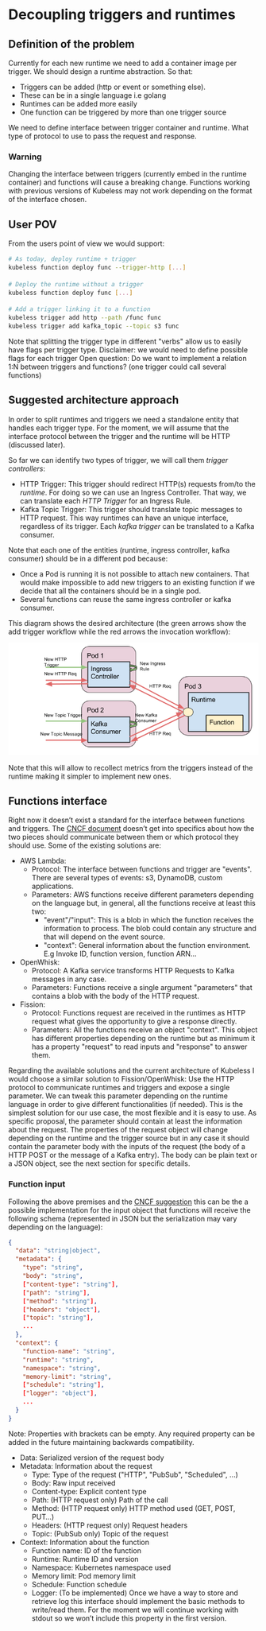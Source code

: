 # Decoupling triggers and runtimes

## Definition of the problem
Currently for each new runtime we need to add a container image per trigger. We should design a runtime abstraction. So that:
 - Triggers can be added (http or event or something else).
 - These can be in a single language i.e golang
 - Runtimes can be added more easily
 - One function can be triggered by more than one trigger source

We need to define interface between trigger container and runtime. What type of protocol to use to pass the request and response.

### **Warning**

Changing the interface between triggers (currently embed in the runtime container) and functions will cause a breaking change. Functions working with previous versions of Kubeless may not work depending on the format of the interface chosen.

## User POV
From the users point of view we would support:

```bash
# As today, deploy runtime + trigger
kubeless function deploy func --trigger-http [...]

# Deploy the runtime without a trigger
kubeless function deploy func [...]

# Add a trigger linking it to a function
kubeless trigger add http --path /func func
kubeless trigger add kafka_topic --topic s3 func
```

Note that splitting the trigger type in different "verbs" allow us to easily have flags per trigger type.
Disclaimer: we would need to define possible flags for each trigger
Open question: Do we want to implement a relation 1:N between triggers and functions? (one trigger could call several functions)

## Suggested architecture approach

In order to split runtimes and triggers we need a standalone entity that handles each trigger type. For the moment, we will assume that the interface protocol between the trigger and the runtime will be HTTP (discussed later). 

So far we can identify two types of trigger, we will call them _trigger controllers_:
 - HTTP Trigger: This trigger should redirect HTTP(s) requests from/to the _runtime_. For doing so we can use an Ingress Controller. That way, we can translate each _HTTP Trigger_ for an Ingress Rule.
 - Kafka Topic Trigger: This trigger should translate topic messages to HTTP request. This way runtimes can have an unique interface, regardless of its trigger. Each _kafka trigger_ can be translated to a Kafka consumer.

Note that each one of the entities (runtime, ingress controller, kafka consumer) should be in a different pod because:
 - Once a Pod is running it is not possible to attach new containers. That would make impossible to add new triggers to an existing function if we decide that all the containers should be in a single pod.
 - Several functions can reuse the same ingress controller or kafka consumer. 

This diagram shows the desired architecture (the green arrows show the add trigger workflow while the red arrows the invocation workflow):

![Triggers and runtime relation](./img/triggers-runtime-diagram.png)

Note that this will allow to recollect metrics from the triggers instead of the runtime making it simpler to implement new ones.

## Functions interface
Right now it doesn’t exist a standard for the interface between functions and triggers. The [CNCF document](https://docs.google.com/document/d/1UjW8bt5O8QBgQRILJVKZJej_IuNnxl20AJu9wA8wcdI/) doesn’t get into specifics about how the two pieces should communicate between them or which protocol they should use. Some of the existing solutions are:

 - AWS Lambda:
   - Protocol: The interface between functions and trigger are "events". There are several types of events: s3, DynamoDB, custom applications.
   - Parameters: AWS functions receive different parameters depending on the language but, in general, all the functions receive at least this two: 
     - "event"/"input": This is a blob in which the function receives the information to process. The blob could contain any structure and that will depend on the event source.
     - "context": General information about the function environment. E.g Invoke ID, function version, function ARN…
 - OpenWhisk: 
   - Protocol: A Kafka service transforms HTTP Requests to Kafka messages in any case.
   - Parameters: Functions receive a single argument "parameters" that contains a blob with the body of the HTTP request.
 - Fission:
   - Protocol: Functions request are received in the runtimes as HTTP request what gives the opportunity to give a response directly.
   - Parameters: All the functions receive an object "context". This object has different properties depending on the runtime but as minimum it has a property "request" to read inputs and "response" to answer them.

Regarding the available solutions and the current architecture of Kubeless I would choose a similar solution to Fission/OpenWhisk: Use the HTTP protocol to communicate runtimes and triggers and expose a single parameter. We can tweak this parameter depending on the runtime language in order to give different functionalities (if needed). This is the simplest solution for our use case, the most flexible and it is easy to use. 
As specific proposal, the parameter should contain at least the information about the request. The properties of the request object will change depending on the runtime and the trigger source but in any case it should contain the parameter body with the inputs of the request (the body of a HTTP POST or the message of a Kafka entry). The body can be plain text or a JSON object, see the next section for specific details.

### Function input
Following the above premises and the [CNCF suggestion](https://docs.google.com/document/d/1UjW8bt5O8QBgQRILJVKZJej_IuNnxl20AJu9wA8wcdI/edit#heading=h.3s49zyc) this can be the a possible implementation for the input object that functions will receive the following schema (represented in JSON but the serialization may vary depending on the language):

```json
{
  "data": "string|object",
  "metadata": {
    "type": "string",
    "body": "string",
    ["content-type": "string"],
    ["path": "string"],
    ["method": "string"],
    ["headers": "object"],
    ["topic": "string"],
    ...
  },
  "context": {
    "function-name": "string",
    "runtime": "string",
    "namespace": "string",
    "memory-limit": "string",
    ["schedule": "string"],
    ["logger": "object"],
    ...
  }
}
```

Note: Properties with brackets can be empty. Any required property can be added in the future maintaining backwards compatibility.

 - Data: Serialized version of the request body
 - Metadata: Information about the request
   - Type: Type of the request ("HTTP", "PubSub", "Scheduled", ...)
   - Body: Raw input received
   - Content-type: Explicit content type
   - Path: (HTTP request only) Path of the call 
   - Method: (HTTP request only) HTTP method used (GET, POST, PUT…)
   - Headers: (HTTP request only) Request headers
   - Topic: (PubSub only) Topic of the request
 - Context: Information about the function
   - Function name: ID of the function
   - Runtime: Runtime ID and version
   - Namespace: Kubernetes namespace used
   - Memory limit: Pod memory limit
   - Schedule: Function schedule
   - Logger: (To be implemented) Once we have a way to store and retrieve log this interface should implement the basic methods to write/read them. For the moment we will continue working with stdout so we won’t include this property in the first version.
 
